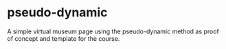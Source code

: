 # pseudo-dynamic
A simple virtual museum page using the pseudo-dynamic method as proof of concept and template for the course.
